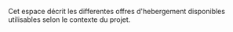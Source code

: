 Cet espace décrit les differentes offres d'hebergement disponibles utilisables selon le contexte du projet.
